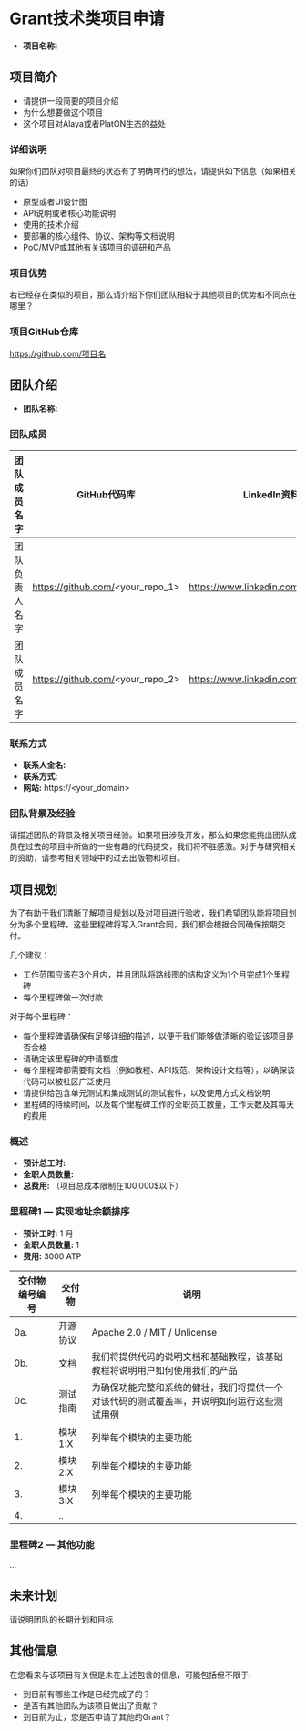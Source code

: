 # Grant技术类项目申请

* **项目名称:** 

## 项目简介  

 * 请提供一段简要的项目介绍
 * 为什么想要做这个项目
 * 这个项目对Alaya或者PlatON生态的益处

### 详细说明
如果你们团队对项目最终的状态有了明确可行的想法，请提供如下信息（如果相关的话）

* 原型或者UI设计图
* API说明或者核心功能说明
* 使用的技术介绍
* 要部署的核心组件、协议、架构等文档说明
* PoC/MVP或其他有关该项目的调研和产品

### 项目优势 
若已经存在类似的项目，那么请介绍下你们团队相较于其他项目的优势和不同点在哪里？

### 项目GitHub仓库

https://github.com/项目名

## 团队介绍
* **团队名称:**

### 团队成员

|  团队成员名字  | GitHub代码库 |LinkedIn资料|
|  ----  | ----  |----|
| 团队负责人名字  | https://github.com/<your_repo_1> |https://www.linkedin.com/<person_1>|
| 团队成员名字  | https://github.com/<your_repo_2> |https://www.linkedin.com/<person_2>|

### 联系方式
* **联系人全名:** 
* **联系方式:** 
* **网站:** https://<your_domain>

### 团队背景及经验
请描述团队的背景及相关项目经验。如果项目涉及开发，那么如果您能挑出团队成员在过去的项目中所做的一些有趣的代码提交，我们将不胜感激。对于与研究相关的资助，请参考相关领域中的过去出版物和项目。

## 项目规划
为了有助于我们清晰了解项目规划以及对项目进行验收，我们希望团队能将项目划分为多个里程碑，这些里程碑将写入Grant合同，我们都会根据合同确保按期交付。

几个建议：
- 工作范围应该在3个月内，并且团队将路线图的结构定义为1个月完成1个里程碑
- 每个里程碑做一次付款

对于每个里程碑：
- 每个里程碑请确保有足够详细的描述，以便于我们能够做清晰的验证该项目是否合格
- 请确定该里程碑的申请额度
- 每个里程碑都需要有文档（例如教程、API规范、架构设计文档等），以确保该代码可以被社区广泛使用
- 请提供给包含单元测试和集成测试的测试套件，以及使用方式文档说明
- 里程碑的持续时间，以及每个里程碑工作的全职员工数量，工作天数及其每天的费用

### 概述
* **预计总工时:** 
* **全职人员数量:**
* **总费用:** （项目总成本限制在100,000$以下）

### 里程碑1 — 实现地址余额排序 
* **预计工时:** 1 月
* **全职人员数量:**  1
* **费用:** 3000 ATP

| 交付物编号编号 | 交付物 | 说明 |
| ------------- | ------------- | ------------- |
| 0a. | 开源协议 | Apache 2.0 / MIT / Unlicense |
| 0b. | 文档 | 我们将提供代码的说明文档和基础教程，该基础教程将说明用户如何使用我们的产品 |
| 0c. | 测试指南 | 为确保功能完整和系统的健壮，我们将提供一个对该代码的测试覆盖率，并说明如何运行这些测试用例| 
| 1. | 模块1:X | 列举每个模块的主要功能 |  
| 2. | 模块2:X | 列举每个模块的主要功能 |  
| 3. | 模块3:X | 列举每个模块的主要功能 |  
| 4. | .. |  |  

### 里程碑2 — 其他功能
...

## 未来计划
请说明团队的长期计划和目标

## 其他信息
在您看来与该项目有关但是未在上述包含的信息，可能包括但不限于:

* 到目前有哪些工作是已经完成了的？
* 是否有其他团队为该项目做出了贡献？
* 到目前为止，您是否申请了其他的Grant？
